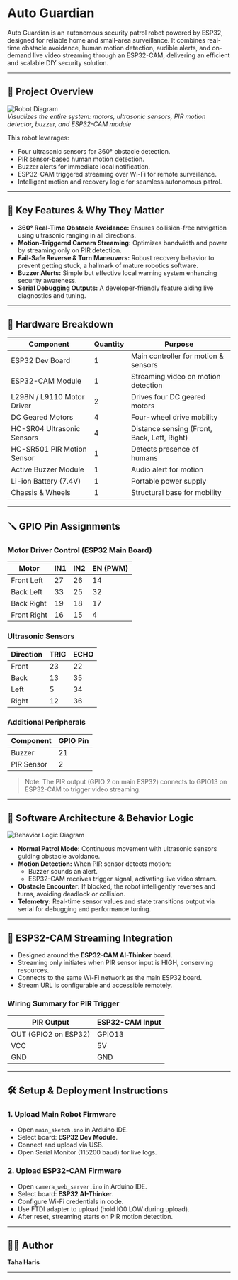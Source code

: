 # **Auto Guardian**

Auto Guardian is an autonomous security patrol robot powered by ESP32, designed for reliable home and small-area surveillance. It combines real-time obstacle avoidance, human motion detection, audible alerts, and on-demand live video streaming through an ESP32-CAM, delivering an efficient and scalable DIY security solution.

---

## 📸 Project Overview

![Robot Diagram](https://github.com/TahaHaris/Auto-Guardian/blob/main/Auto-Guardian.jpg)  
*Visualizes the entire system: motors, ultrasonic sensors, PIR motion detector, buzzer, and ESP32-CAM module*

This robot leverages:

- Four ultrasonic sensors for 360° obstacle detection.
- PIR sensor-based human motion detection.
- Buzzer alerts for immediate local notification.
- ESP32-CAM triggered streaming over Wi-Fi for remote surveillance.
- Intelligent motion and recovery logic for seamless autonomous patrol.

---

## 🔧 Key Features & Why They Matter

- **360° Real-Time Obstacle Avoidance:** Ensures collision-free navigation using ultrasonic ranging in all directions.
- **Motion-Triggered Camera Streaming:** Optimizes bandwidth and power by streaming only on PIR detection.
- **Fail-Safe Reverse & Turn Maneuvers:** Robust recovery behavior to prevent getting stuck, a hallmark of mature robotics software.
- **Buzzer Alerts:** Simple but effective local warning system enhancing security awareness.
- **Serial Debugging Outputs:** A developer-friendly feature aiding live diagnostics and tuning.

---

## 🧰 Hardware Breakdown

| Component               | Quantity | Purpose                                |
|-------------------------|----------|--------------------------------------|
| ESP32 Dev Board         | 1        | Main controller for motion & sensors |
| ESP32-CAM Module        | 1        | Streaming video on motion detection  |
| L298N / L9110 Motor Driver | 2      | Drives four DC geared motors         |
| DC Geared Motors        | 4        | Four-wheel drive mobility             |
| HC-SR04 Ultrasonic Sensors | 4      | Distance sensing (Front, Back, Left, Right) |
| HC-SR501 PIR Motion Sensor | 1      | Detects presence of humans            |
| Active Buzzer Module    | 1        | Audio alert for motion                |
| Li-ion Battery (7.4V)   | 1        | Portable power supply                  |
| Chassis & Wheels       | 1        | Structural base for mobility          |

---

## 🪛 GPIO Pin Assignments

### Motor Driver Control (ESP32 Main Board)

| Motor        | IN1 | IN2 | EN (PWM) |
|--------------|-----|-----|----------|
| Front Left   | 27  | 26  | 14       |
| Back Left    | 33  | 25  | 32       |
| Back Right   | 19  | 18  | 17       |
| Front Right  | 16  | 15  | 4        |

### Ultrasonic Sensors

| Direction | TRIG | ECHO |
|-----------|------|------|
| Front     | 23   | 22   |
| Back      | 13   | 35   |
| Left      | 5    | 34   |
| Right     | 12   | 36   |

### Additional Peripherals

| Component  | GPIO Pin |
|------------|----------|
| Buzzer     | 21       |
| PIR Sensor | 2        |

> Note: The PIR output (GPIO 2 on main ESP32) connects to GPIO13 on ESP32-CAM to trigger video streaming.

---

## 🧠 Software Architecture & Behavior Logic

![Behavior Logic Diagram](https://raw.githubusercontent.com/user/repo/main/images/robot_logic_flow_cam.png)

- **Normal Patrol Mode:** Continuous movement with ultrasonic sensors guiding obstacle avoidance.
- **Motion Detection:** When PIR sensor detects motion:
  - Buzzer sounds an alert.
  - ESP32-CAM receives trigger signal, activating live video stream.
- **Obstacle Encounter:** If blocked, the robot intelligently reverses and turns, avoiding deadlock or collision.
- **Telemetry:** Real-time sensor values and state transitions output via serial for debugging and performance tuning.

---

## 🔴 ESP32-CAM Streaming Integration

- Designed around the **ESP32-CAM AI-Thinker** board.
- Streaming only initiates when PIR sensor input is HIGH, conserving resources.
- Connects to the same Wi-Fi network as the main ESP32 board.
- Stream URL is configurable and accessible remotely.
  
### Wiring Summary for PIR Trigger

| PIR Output | ESP32-CAM Input |
|------------|-----------------|
| OUT (GPIO2 on ESP32) | GPIO13          |
| VCC        | 5V              |
| GND        | GND             |

---

## 🛠️ Setup & Deployment Instructions

### 1. Upload Main Robot Firmware

- Open `main_sketch.ino` in Arduino IDE.
- Select board: **ESP32 Dev Module**.
- Connect and upload via USB.
- Open Serial Monitor (115200 baud) for live logs.

### 2. Upload ESP32-CAM Firmware

- Open `camera_web_server.ino` in Arduino IDE.
- Select board: **ESP32 AI-Thinker**.
- Configure Wi-Fi credentials in code.
- Use FTDI adapter to upload (hold IO0 LOW during upload).
- After reset, streaming starts on PIR motion detection.

---

## 👨‍💻 Author

**Taha Haris**  

---
